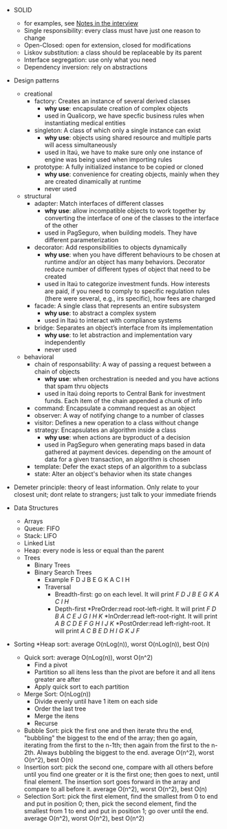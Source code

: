 * SOLID
    * for examples, see [Notes in the interview](./notesOnInterviewMs20190219.md)
    * Single responsibility: every class must have just one reason to change
    * Open-Closed: open for extension, closed for modifications 
    * Liskov substitution: a class should be replaceable by its parent
    * Interface segregation: use only what you need
    * Dependency inversion: rely on abstractions

* Design patterns
    * creational
        * factory: Creates an instance of several derived classes
            * **why use**: encapsulate creation of complex objects
            * used in Qualicorp,  we have specfic business rules when instantiating medical entities 
        * singleton: A class of which only a single instance can exist
            * **why use**: objects using shared resource and multiple parts will acess simultaneously
            * used in Itaú, we have to make sure only one instance of engine was being used when importing rules
        * prototype: A fully initialized instance to be copied or cloned
            * **why use**: convenience for creating objects, mainly when they are created dinamically at runtime
            * never used
    * structural 
        * adapter: Match interfaces of different classes
            * **why use**: allow incompatible objects to work together by converting the interface of one of the classes to the interface of the other
            * used in PagSeguro, when building models. They have different parameterization
        * decorator: Add responsibilities to objects dynamically
            * **why use**: when you have different behaviours to be chosen at runtime and/or an object has many behaviors. Decorator reduce number of different types of object that need to be created
            * used in Itaú to categorize investment funds. How interests are paid, if you need to comply to specific regulation rules (there were several, e.g., irs specific), how fees are charged
        * facade: A single class that represents an entire subsystem
            * **why use**: to abstract a complex system
            * used in Itaú to interact with compliance systems
        * bridge: Separates an object’s interface from its implementation
            * **why use**: to let abstraction and implementation vary independently
            * never used
    * behavioral
        * chain of responsability: A way of passing a request between a chain of objects
            * **why use**: when orchestration is needed and you have actions that spam thru objects
            * used in Itaú doing reports to Central Bank for investment funds. Each item of the chain appended a chunk of info
        * command: Encapsulate a command request as an object
        * observer: A way of notifying change to a number of classes
        * visitor: Defines a new operation to a class without change
        * strategy: Encapsulates an algorithm inside a class
            * **why use**: when actions are byproduct of a decision
            * used in PagSeguro when generating maps based in data gathered at payment devices. depending on the amount of data for a given transaction, an algorithm is chosen
        * template: Defer the exact steps of an algorithm to a subclass
        * state: Alter an object's behavior when its state changes

* Demeter principle: theory of least information. Only relate to your closest unit; dont relate to strangers; just talk to your immediate friends

* Data Structures
    * Arrays
    * Queue: FIFO
    * Stack: LIFO
    * Linked List
    * Heap: every node is less or equal than the parent
    * Trees
        * Binary Trees
        * Binary Search Trees
            * Example
                F 
            D           J
         B    E       G     K
       A   C             I
                      H  
            * Traversal
                * Breadth-first: go on each level. It will print _F D J B E G K A C I H_
                * Depth-first
                    *PreOrder:read root-left-right. It will print _F D B A C E J G I H K_
                    *InOrder:read left-root-right. It will print _A B C D E F G H I J K_
                    *PostOrder:read left-right-root. It will print _A C B E D H I G K J F_ 
* Sorting
    *Heap sort: average O(nLog(n)), worst O(nLog(n)), best O(n)
    * Quick sort: average O(nLog(n)), worst O(n^2)
        * Find a pivot
        * Partition so all itens less than the pivot are before it and all itens greater are after
        * Apply quick sort to each partition
    * Merge Sort: O(nLog(n))
        * Divide evenly until have 1 item on each side
        * Order the last tree
        * Merge the itens
        * Recurse
    * Bubble Sort: pick the first one and then iterate thru the end, "bubbling" the biggest to the end of the array; then go again, iterating from the first to the n-1th; then again from the first to the n-2th. Always bubbling the biggest to the end.
        average O(n^2), worst O(n^2), best O(n)
    * Insertion sort: pick the second one, compare with all others before until you find one greater or it is the first one; then goes to next, until final element. The insertion sort goes forward in the array and compare to all before it.
        average O(n^2), worst O(n^2), best O(n)
    * Selection Sort: pick the first element, find the smallest from 0 to end and put in position 0; then, pick the second element, find the smallest from 1 to end and put in position 1; go over until the end.
        average O(n^2), worst O(n^2), best O(n^2)